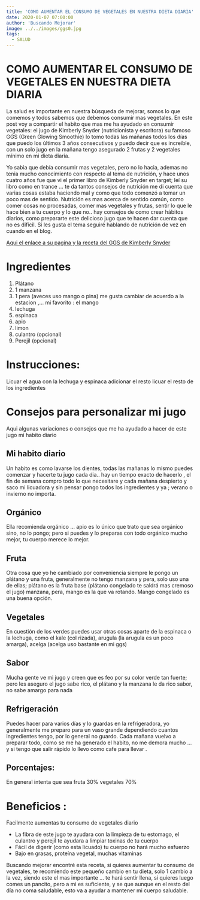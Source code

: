 ```yaml
---
title: 'COMO AUMENTAR EL CONSUMO DE VEGETALES EN NUESTRA DIETA DIARIA'
date: 2020-01-07 07:00:00
author: 'Buscando Mejorar'
image: ../../images/ggs0.jpg
tags:
  - SALUD
---
```


# COMO AUMENTAR EL CONSUMO DE VEGETALES EN NUESTRA DIETA DIARIA

La salud es importante en nuestra búsqueda de mejorar, somos lo que comemos y todos sabemos que debemos consumir mas vegetales. En este post voy a compartir el habito que mas me ha ayudado en consumir vegetales: el jugo de Kimberly Snyder (nutricionista y escritora) su famoso GGS (Green Glowing Smoothie) lo tomo todas las mañanas todos los días que puedo los últimos 3 años consecutivos y puedo decir que es increíble, con un solo jugo en la mañana tengo asegurado 2 frutas y 2 vegetales mínimo en mi dieta diaria.

Yo sabia que debía consumir mas vegetales, pero no lo hacia, ademas no tenia mucho conocimiento con respecto al tema de nutrición, y hace unos cuatro años fue que vi el primer libro de Kimberly Snyder en target; leí su libro como en trance … te da tantos consejos de nutrición me di cuenta que varias cosas estaba haciendo mal y como que todo comenzó a tomar un poco mas de sentido. Nutrición es mas acerca de sentido común, como comer cosas no procesadas, comer mas vegetales y frutas, sentir lo que le hace bien a tu cuerpo y lo que no.. hay consejos de como crear hábitos diarios, como prepararte este delicioso jugo que te hacen dar cuenta que no es difícil. Si les gusta el tema seguiré hablando de nutrición de vez en cuando en el blog.

[Aqui el enlace a su pagina y la receta del GGS de Kimberly Snyder](http://kimberlysnyder.com/blog/ggs/)

# Ingredientes

1. Plátano  
2. 1 manzana  
3. 1 pera (aveces uso mango o pina) me gusta cambiar de acuerdo a la estacion ,… mi favorito : el mango  
4. lechuga  
5. espinaca  
6. apio  
7. limon  
8. culantro (opcional)  
9. Perejil (opcional)

# Instrucciones:

Licuar el agua con la lechuga y espinaca adicionar el resto licuar el resto de los ingredientes

# Consejos para personalizar mi jugo

Aqui algunas variaciones o consejos que me ha ayudado a hacer de este jugo mi habito diario

## Mi habito diario

Un habito es como lavarse los dientes, todas las mañanas lo mismo puedes comenzar y hacerte tu jugo cada dia.. hay un tiempo exacto de hacerlo , el fin de semana compro todo lo que necesitare y cada mañana despierto y saco mi licuadora y sin pensar pongo todos los ingredientes y ya ; verano o invierno no importa.

## Orgánico

Ella recomienda orgánico … apio es lo único que trato que sea orgánico sino, no lo pongo; pero si puedes y lo preparas con todo orgánico mucho mejor, tu cuerpo merece lo mejor.

## Fruta

Otra cosa que yo he cambiado por conveniencia siempre le pongo un plátano y una fruta, generalmente no tengo manzana y pera, solo uso una de ellas; plátano es la fruta base (plátano congelado te saldrá mas cremoso el jugo) manzana, pera, mango es la que va rotando. Mango congelado es una buena opción.

## Vegetales

En cuestión de los verdes puedes usar otras cosas aparte de la espinaca o la lechuga, como el kale (col rizada), arugula (la arugula es un poco amarga), acelga (acelga uso bastante en mi ggs)

## Sabor

Mucha gente ve mi jugo y creen que es feo por su color verde tan fuerte; pero les aseguro el jugo sabe rico, el plátano y la manzana le da rico sabor, no sabe amargo para nada

## Refrigeración

Puedes hacer para varios días y lo guardas en la refrigeradora, yo generalmente me preparo para un vaso grande dependiendo cuantos ingredientes tengo, por lo general no guardo. Cada mañana vuelvo a preparar todo, como se me ha generado el habito, no me demora mucho … y si tengo que salir rápido lo llevo como cafe para llevar .

## Porcentajes:

En general intenta que sea fruta 30% vegetales 70%

# Beneficios :

Facilmente aumentas tu consumo de vegetales diario

-   La fibra de este jugo te ayudara con la limpieza de tu estomago, el culantro y perejil te ayudara a limpiar toxinas de tu cuerpo
-   Fácil de digerir (como esta licuado) tu cuerpo no hará mucho esfuerzo
-   Bajo en grasas, proteína vegetal, muchas vitaminas

Buscando mejorar encontré esta receta, si quieres aumentar tu consumo de vegetales, te recomiendo este pequeño cambio en tu dieta, solo 1 cambio a la vez, siendo este el mas importante … te hará sentir llena, si quieres luego comes un pancito, pero a mi es suficiente, y se que aunque en el resto del día no coma saludable, esto va a ayudar a mantener mi cuerpo saludable.
